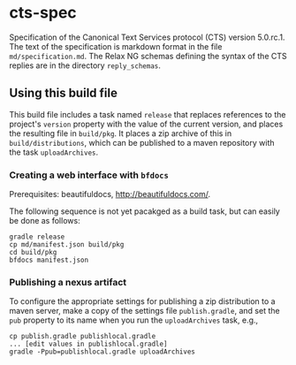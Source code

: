 # cts-spec


Specification of the Canonical Text Services protocol (CTS) version 5.0.rc.1.  The text of the specification is markdown format in the file `md/specification.md`.  The Relax NG schemas defining the syntax of the CTS replies are in the directory `reply_schemas`.

## Using this build file ##

This build file includes a task named `release` that replaces references to the project's `version` property with the value of the current version, and places the resulting file in `build/pkg`.  It places a zip archive of this in `build/distributions`, which can be published to a maven repository with the task `uploadArchives`.  


### Creating a web interface with `bfdocs` ###

Prerequisites:  beautifuldocs, <http://beautifuldocs.com/>.

The following sequence is not yet pacakged as a build task, but can easily be done as follows:

	gradle release
	cp md/manifest.json build/pkg
	cd build/pkg
	bfdocs manifest.json


### Publishing a nexus artifact
To configure the appropriate settings for publishing a zip distribution to a maven server, make a copy of the settings file `publish.gradle`, and set the `pub` property to its name when you run the `uploadArchives` task, e.g.,

	cp publish.gradle publishlocal.gradle
	... [edit values in publishlocal.gradle]
	gradle -Ppub=publishlocal.gradle uploadArchives
